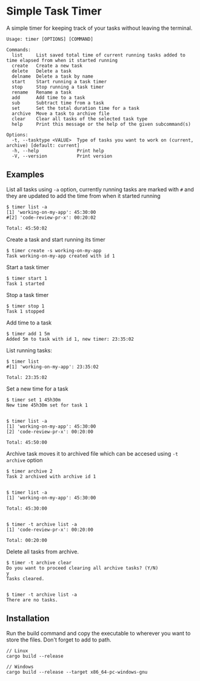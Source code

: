 # Simple Task Timer

A simple timer for keeping track of your tasks without leaving the terminal.

```
Usage: timer [OPTIONS] [COMMAND]

Commands:
  list     List saved total time of current running tasks added to time elapsed from when it started running
  create   Create a new task
  delete   Delete a task
  delname  Delete a task by name
  start    Start running a task timer
  stop     Stop running a task timer
  rename   Rename a task
  add      Add time to a task
  sub      Subtract time from a task
  set      Set the total duration time for a task
  archive  Move a task to archive file
  clear    Clear all tasks of the selected task type
  help     Print this message or the help of the given subcommand(s)

Options:
  -t, --tasktype <VALUE>  Type of tasks you want to work on (current, archive) [default: current]
  -h, --help              Print help
  -V, --version           Print version
```

## Examples

List all tasks using `-a` option, currently running tasks are marked with `#`
and they are updated to add the time from when it started running

```
$ timer list -a
[1] 'working-on-my-app': 45:30:00
#[2] 'code-review-pr-x': 00:20:02

Total: 45:50:02
```

Create a task and start running its timer

```
$ timer create -s working-on-my-app
Task working-on-my-app created with id 1
```

Start a task timer

```
$ timer start 1
Task 1 started
```

Stop a task timer

```
$ timer stop 1
Task 1 stopped
```

Add time to a task

```
$ timer add 1 5m
Added 5m to task with id 1, new timer: 23:35:02
```

List running tasks:

```
$ timer list
#[1] 'working-on-my-app': 23:35:02

Total: 23:35:02
```

Set a new time for a task

```
$ timer set 1 45h30m
New time 45h30m set for task 1


$ timer list -a
[1] 'working-on-my-app': 45:30:00
[2] 'code-review-pr-x': 00:20:00

Total: 45:50:00
```

Archive task moves it to archived file which can be accesed using `-t archive`
option

```
$ timer archive 2
Task 2 archived with archive id 1


$ timer list -a
[1] 'working-on-my-app': 45:30:00

Total: 45:30:00


$ timer -t archive list -a
[1] 'code-review-pr-x': 00:20:00

Total: 00:20:00
```

Delete all tasks from archive.

```
$ timer -t archive clear
Do you want to proceed clearing all archive tasks? (Y/N)
y
Tasks cleared.


$ timer -t archive list -a
There are no tasks.
```

## Installation

Run the build command and copy the executable to wherever you want to store the
files. Don't forget to add to path.

```
// Linux
cargo build --release

// Windows
cargo build --release --target x86_64-pc-windows-gnu
```
